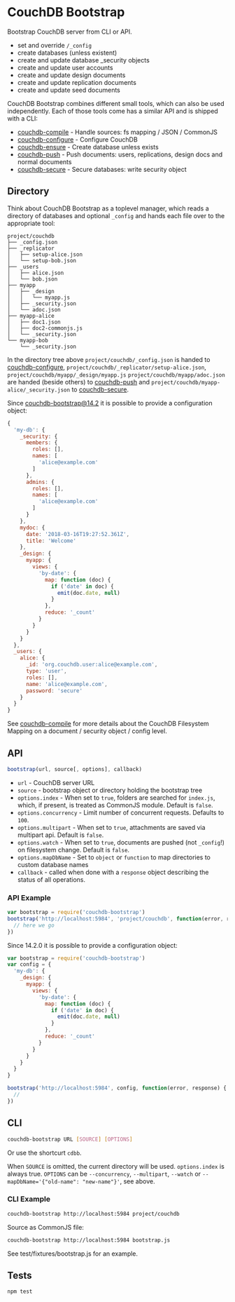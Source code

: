 # CouchDB Bootstrap
Bootstrap CouchDB server from CLI or API.

* set and override `/_config`
* create databases (unless existent)
* create and update database \_security objects
* create and update user accounts
* create and update design documents
* create and update replication documents
* create and update seed documents

CouchDB Bootstrap combines different small tools, which can also be used
independently. Each of those tools come has a similar API and is shipped with a
CLI:
* [couchdb-compile](https://github.com/jo/couchdb-compile) - Handle sources: fs mapping / JSON / CommonJS
* [couchdb-configure](https://github.com/jo/couchdb-configure) - Configure CouchDB
* [couchdb-ensure](https://github.com/jo/couchdb-ensure) - Create database unless exists
* [couchdb-push](https://github.com/jo/couchdb-push) - Push documents: users, replications, design docs and normal documents
* [couchdb-secure](https://github.com/jo/couchdb-secure) - Secure databases: write security object

## Directory

Think about CouchDB Bootstrap as a toplevel manager, which reads a directory of
databases and optional `_config` and hands each file over to the appropriate tool:

```
project/couchdb
├── _config.json
├── _replicator
│   ├── setup-alice.json
│   └── setup-bob.json
├── _users
│   ├── alice.json
│   └── bob.json
├── myapp
│   ├── _design
│   │   └── myapp.js
│   ├── _security.json
│   └── adoc.json
├── myapp-alice
│   ├── doc1.json
│   ├── doc2-commonjs.js
│   └── _security.json
└── myapp-bob
    └── _security.json
```

In the directory tree above `project/couchdb/_config.json` is handed to
[couchdb-configure](https://github.com/jo/couchdb-configure),
`project/couchdb/_replicator/setup-alice.json`,
`project/couchdb/myapp/_design/myapp.js`
`project/couchdb/myapp/adoc.json` are handed (beside others) to
[couchdb-push](https://github.com/jo/couchdb-push)
and `project/couchdb/myapp-alice/_security.json` to
[couchdb-secure](https://github.com/jo/couchdb-secure).

Since couchdb-bootstrap@14.2 it is possible to provide a configuration object:
```js
{
  'my-db': {
    _security: {
      members: {
        roles: [],
        names: [
          'alice@example.com'
        ]
      },
      admins: {
        roles: [],
        names: [
          'alice@example.com'
        ]
      }
    },
    mydoc: {
      date: '2018-03-16T19:27:52.361Z',
      title: 'Welcome'
    },
    _design: {
      myapp: {
        views: {
          'by-date': {
            map: function (doc) {
              if ('date' in doc) {
                emit(doc.date, null)
              }
            },
            reduce: '_count'
          }
        }
      }
    }
  },
  _users: {
    alice: {
      _id: 'org.couchdb.user:alice@example.com',
      type: 'user',
      roles: [],
      name: 'alice@example.com',
      password: 'secure'
    }
  }
}
```

See [couchdb-compile](https://github.com/jo/couchdb-compile) for more details
about the CouchDB Filesystem Mapping on a document / security object / config
level.

## API

```js
bootstrap(url, source[, options], callback)
```

* `url` - CouchDB server URL
* `source` - bootstrap object or directory holding the bootstrap tree
* `options.index` - When set to `true`, folders are searched for `index.js`, which, if present, is treated as CommonJS module. Default is `false`.
* `options.concurrency` - Limit number of concurrent requests. Defaults to `100`.
* `options.multipart` - When set to `true`, attachments are saved via multipart api. Default is `false`.
* `options.watch` - When set to `true`, documents are pushed (not `_config`!) on filesystem change. Default is `false`.
* `options.mapDbName` - Set to `object` or `function` to map directories to custom database names
* `callback` - called when done with a `response` object describing the status of all operations.

### API Example

```js
var bootstrap = require('couchdb-bootstrap')
bootstrap('http://localhost:5984', 'project/couchdb', function(error, response) {
  // here we go
})
```

Since 14.2.0 it is possible to provide a configuration object:

```js
var bootstrap = require('couchdb-bootstrap')
var config = {
  'my-db': {
    _design: {
      myapp: {
        views: {
          'by-date': {
            map: function (doc) {
              if ('date' in doc) {
                emit(doc.date, null)
              }
            },
            reduce: '_count'
          }
        }
      }
    }
  }
}

bootstrap('http://localhost:5984', config, function(error, response) {
  //
})
```


## CLI

```sh
couchdb-bootstrap URL [SOURCE] [OPTIONS]
```

Or use the shortcurt `cdbb`.

When `SOURCE` is omitted, the current directory will be used.
`options.index` is always true.
`OPTIONS` can be `--concurrency`, `--multipart`, `--watch` or `--mapDbName='{"old-name": "new-name"}'`, see above.

### CLI Example

```sh
couchdb-bootstrap http://localhost:5984 project/couchdb
```

Source as CommonJS file:
```sh
couchdb-bootstrap http://localhost:5984 bootstrap.js
```

See test/fixtures/bootstrap.js for an example.

## Tests
```sh
npm test
```
